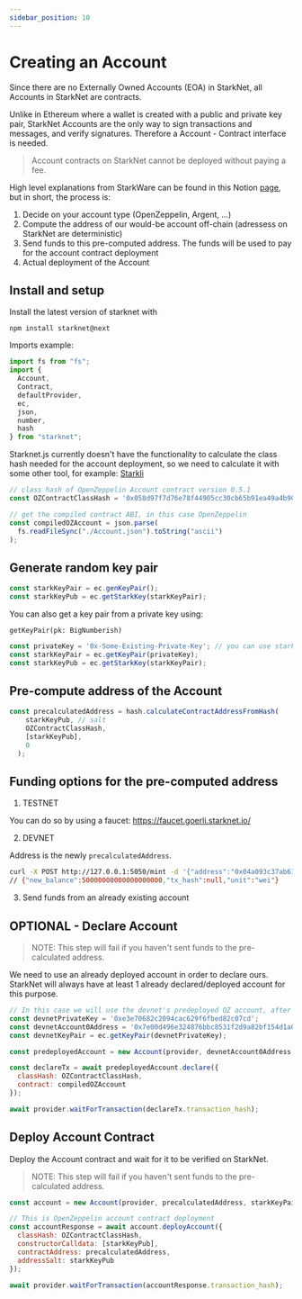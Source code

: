 ```yaml
---
sidebar_position: 10
---
```


# Creating an Account

Since there are no Externally Owned Accounts (EOA) in StarkNet, all Accounts in StarkNet are contracts.

Unlike in Ethereum where a wallet is created with a public and private key pair, StarkNet Accounts are the only way to sign transactions and messages, and verify signatures. Therefore a Account - Contract interface is needed.

> Account contracts on StarkNet cannot be deployed without paying a fee.

High level explanations from StarkWare can be found in this Notion [page](https://starkware.notion.site/Deploy-a-contract-and-an-account-on-StarkNet-ed2fd13301d2414e8223bb72bb90e386), but in short, the process is:

1. Decide on your account type (OpenZeppelin, Argent, ...)
2. Compute the address of our would-be account off-chain (adressess on StarkNet are deterministic)
3. Send funds to this pre-computed address. The funds will be used to pay for the account contract deployment
4. Actual deployment of the Account

## Install and setup

Install the latest version of starknet with

`npm install starknet@next`

Imports example:

```javascript
import fs from "fs";
import {
  Account,
  Contract,
  defaultProvider,
  ec,
  json,
  number,
  hash
} from "starknet";
```

Starknet.js currently doesn't have the functionality to calculate the class hash needed for the account deployment, so we need to calculate it with some other tool, for example: [Starkli](https://github.com/xJonathanLEI/starkli)

```javascript
// class hash of OpenZeppelin Account contract version 0.5.1
const OZContractClassHash = '0x058d97f7d76e78f44905cc30cb65b91ea49a4b908a76703c54197bca90f81773';
```

```javascript
// get the compiled contract ABI, in this case OpenZeppelin
const compiledOZAccount = json.parse(
  fs.readFileSync("./Account.json").toString("ascii")
);
```

## Generate random key pair

```javascript
const starkKeyPair = ec.genKeyPair();
const starkKeyPub = ec.getStarkKey(starkKeyPair);
```

You can also get a key pair from a private key using:

`getKeyPair(pk: BigNumberish)`

```javascript
const privateKey = '0x-Some-Existing-Private-Key'; // you can use stark.randomAddress();
const starkKeyPair = ec.getKeyPair(privateKey);
const starkKeyPub = ec.getStarkKey(starkKeyPair);
```

## Pre-compute address of the Account

```javascript
const precalculatedAddress = hash.calculateContractAddressFromHash(
    starkKeyPub, // salt
    OZContractClassHash,
    [starkKeyPub],
    0
  );
```

## Funding options for the pre-computed address

1. TESTNET

You can do so by using a faucet: https://faucet.goerli.starknet.io/

2. DEVNET

Address is the newly `precalculatedAddress`.

```bash
curl -X POST http://127.0.0.1:5050/mint -d '{"address":"0x04a093c37ab61065d001550089b1089922212c60b34e662bb14f2f91faee2979","amount":50000000000000000000,"lite":true}' -H "Content-Type:application/json"
// {"new_balance":50000000000000000000,"tx_hash":null,"unit":"wei"}
```

3. Send funds from an already existing account

## OPTIONAL - Declare Account

> NOTE: This step will fail if you haven't sent funds to the pre-calculated address.

We need to use an already deployed account in order to declare ours. StarkNet will always have at least 1 already declared/deployed account for this purpose.

```javascript
// In this case we will use the devnet's predeployed OZ account, after you start the devnet with: `starknet-devnet --seed 0`
const devnetPrivateKey = '0xe3e70682c2094cac629f6fbed82c07cd';
const devnetAccount0Address = '0x7e00d496e324876bbc8531f2d9a82bf154d1a04a50218ee74cdd372f75a551a';
const devnetKeyPair = ec.getKeyPair(devnetPrivateKey);

const predeployedAccount = new Account(provider, devnetAccount0Address, devnetKeyPair);

const declareTx = await predeployedAccount.declare({
  classHash: OZContractClassHash,
  contract: compiledOZAccount
});

await provider.waitForTransaction(declareTx.transaction_hash);
```

## Deploy Account Contract

Deploy the Account contract and wait for it to be verified on StarkNet.

> NOTE: This step will fail if you haven't sent funds to the pre-calculated address.

```javascript
const account = new Account(provider, precalculatedAddress, starkKeyPair);

// This is OpenZeppelin account contract deployment
const accountResponse = await account.deployAccount({
  classHash: OZContractClassHash,
  constructorCalldata: [starkKeyPub],
  contractAddress: precalculatedAddress,
  addressSalt: starkKeyPub
});

await provider.waitForTransaction(accountResponse.transaction_hash);
```
